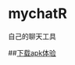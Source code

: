 # mychatR
自己的聊天工具

 ##[下载apk体验](https://github.com/1273700934/mychatR/raw/master/app/sampledata/MyChat.apk)
